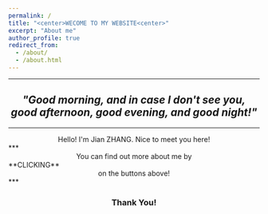 ```yaml
---
permalink: /
title: "<center>WECOME TO MY WEBSITE<center>"
excerpt: "About me"
author_profile: true
redirect_from:
  - /about/
  - /about.html
---
```





***
## _<center>"Good morning, and in case I don't see you, good afternoon, good evening, and good night!"</center>_ ##               
***

<center>Hello! I'm Jian ZHANG. Nice to meet you here!</center>  
***    
<center>You can find out more about me by</center> **CLICKING** <center>on the buttons above!</center>     
***        





### <center>Thank You!</center> ###
